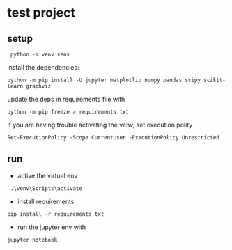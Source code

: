 # test project

## setup

```
 python -m venv venv
```

install the dependencies:

```
python -m pip install -U jupyter matplotlib numpy pandas scipy scikit-learn graphviz
```

update the deps in requirements file with

```
python -m pip freeze > requirements.txt
```

if you are having trouble activating the venv, set execution polity 

```
Set-ExecutionPolicy -Scope CurrentUser -ExecutionPolicy Unrestricted
```

## run

- active the virtual env

```
 .\venv\Scripts\activate
```

- install requirements

```
pip install -r requirements.txt
```

- run the jupyter env with

```
jupyter notebook
```